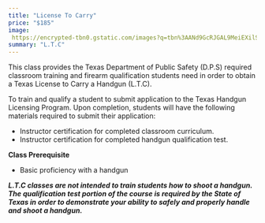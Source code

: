 ```yaml
---
title: "License To Carry"
price: "$185"
image:
 https://encrypted-tbn0.gstatic.com/images?q=tbn%3AANd9GcRJGAL9MeiEXilSelhFWg4pjVXRVQdQAROHlA&usqp=CAU
summary: "L.T.C"
---
```

This class provides the Texas Department of Public Safety (D.P.S) required classroom training and firearm qualification students need in order to obtain a Texas License to Carry a Handgun (L.T.C).

To train and qualify a student to submit application to the Texas Handgun Licensing Program. Upon completion, students will have the following materials required to submit their application:
-   Instructor certification for completed classroom curriculum.
-   Instructor certification for completed handgun qualification test.

**Class Prerequisite**
-   Basic proficiency with a handgun

***L.T.C classes are not intended to train students how to shoot a handgun. The qualification test portion of the course is required by the State of Texas in order to demonstrate your ability to safely and properly handle and shoot a handgun.***


<!--stackedit_data:
eyJoaXN0b3J5IjpbMTgyNDAyMTAwNSwtMjE0NDM2MzE2OSwtNT
U1MzM5MDMyLC02OTc2MzMwMTYsLTE0NDk3NTQxMDQsLTgwNjU5
MzMsLTE1Nzk0MDYzMzcsMjk4NTE2NzQwXX0=
-->